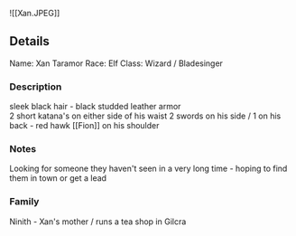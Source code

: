 ![[Xan.JPEG]]

## Details
Name: Xan Taramor
Race: Elf
Class: Wizard / Bladesinger

### Description
sleek black hair - black studded leather armor  
2 short katana's on either side of his waist
2 swords on his side / 1 on his back - red hawk [[Fion]] on his shoulder

### Notes
Looking for someone they haven't seen in a very long time - hoping to find them in town or get a lead

### Family
Ninith - Xan's mother / runs a tea shop in Gilcra
